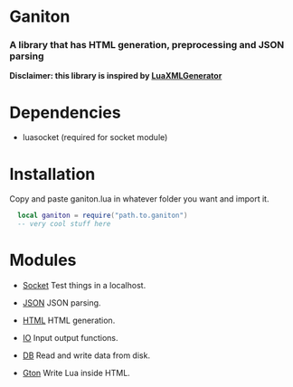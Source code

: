 # Ganiton

### A library that has HTML generation, preprocessing and JSON parsing

**Disclaimer: this library is inspired by [LuaXMLGenerator](https://github.com/TheLuaOSProject/LuaXMLGenerator/)**

# Dependencies

  - luasocket (required for socket module)

# Installation

Copy and paste ganiton.lua in whatever folder you want and import it.

```lua
  local ganiton = require("path.to.ganiton")
  -- very cool stuff here
```

# Modules

- [Socket](./docs/socket.md) Test things in a localhost.

- [JSON](./docs/json.md) JSON parsing.

- [HTML](./docs/html.md) HTML generation.

- [IO](./docs/io.md) Input output functions.

- [DB](./docs/db.md) Read and write data from disk.

- [Gton](./docs/preprocessor.md) Write Lua inside HTML.